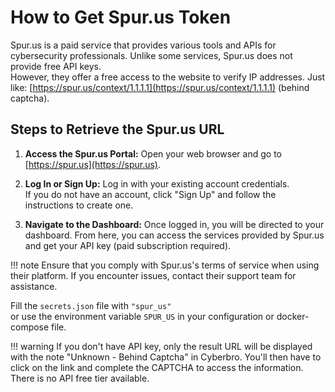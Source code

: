 # How to Get Spur.us Token

Spur.us is a paid service that provides various tools and APIs for cybersecurity professionals. Unlike some services, Spur.us does not provide free API keys.  
However, they offer a free access to the website to verify IP addresses. Just like: [https://spur.us/context/1.1.1.1](https://spur.us/context/1.1.1.1) (behind captcha).

## Steps to Retrieve the Spur.us URL

1. **Access the Spur.us Portal:**
    Open your web browser and go to [https://spur.us](https://spur.us).

2. **Log In or Sign Up:**
    Log in with your existing account credentials.  
    If you do not have an account, click "Sign Up" and follow the instructions to create one.

3. **Navigate to the Dashboard:**
    Once logged in, you will be directed to your dashboard. From here, you can access the services provided by Spur.us and get your API key (paid subscription required).

!!! note
    Ensure that you comply with Spur.us's terms of service when using their platform. If you encounter issues, contact their support team for assistance.

Fill the `secrets.json` file with `"spur_us"`  
or use the environment variable `SPUR_US` in your configuration or docker-compose file.

!!! warning
    If you don't have API key, only the result URL will be displayed with the note "Unknown - Behind Captcha" in Cyberbro. You'll then have to click on the link and complete the CAPTCHA to access the information. There is no API free tier available.